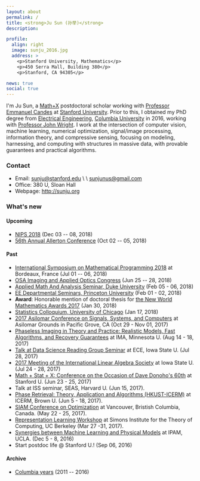 ```yaml
---
layout: about
permalink: /
title: <strong>Ju Sun (孙举)</strong> 
description: 

profile:
  align: right
  image: sunju_2016.jpg
  address: >
    <p>Stanford University, Mathematics</p>
    <p>450 Serra Mall, Building 380</p>
    <p>Stanford, CA 94305</p>

news: true
social: true
---
```


I'm Ju Sun, a [Math+X](https://www.simonsfoundation.org/funding/funding-opportunities/mathematics-physical-sciences/mathx/mathx-encouraging-interactions-chair-recipients/) postdoctoral scholar working with [Professor Emmanuel Candes](http://statweb.stanford.edu/~candes/) at [Stanford University](https://www.stanford.edu/). Prior to this, I obtained my PhD degree from [Electrical Engineering](http://www.ee.columbia.edu/), [Columbia University](http://www.columbia.edu/) in 2016, working with [Professor John Wright](http://www.columbia.edu/~jw2966/). I work at the intersection of computer vision, machine learning, numerical optimization, signal/image processing, information theory, and compressive sensing, focusing on modeling, harnessing, and computing with structures in massive data, with provable guarantees and practical algorithms. 

<!--\[<span style="color:red">**New**</span>\] As of year 2017/2018, I'm on the academic job market. See my \[[CV](/docs/CV.pdf)\] and \[[Research Statement](/docs/RS.pdf)\].-->

### Contact 
- Email: sunju@stanford.edu \\ \\  sunjunus@gmail.com
- Office: 380 U, Sloan Hall 
- Webpage: <http://sunju.org>

### What's new 

#### Upcoming
- [NIPS 2018](https://nips.cc/Conferences/2018) (Dec 03 -- 08, 2018)
- [56th Annual Allerton Conference](http://allerton.csl.illinois.edu/) (Oct 02 -- 05, 2018)

#### Past 
- [International Symposium on Mathematical Programming 2018](https://ismp2018.sciencesconf.org/) at Bordeaux, France (Jul 01 -- 06, 2018)
- [OSA Imaging and Applied Optics Congress](https://www.osa.org/en-us/meetings/osa_meetings/osa_imaging_and_applied_optics_congress/) (Jun 25 -- 28, 2018)
- [Applied Math And Analysis Seminar, Duke University](https://math.duke.edu/events/79975-when-are-nonconvex-optimization-problems-not-scary) (Feb 05 - 06, 2018)
- [EE Departmental Seminars, Princeton University](http://ee.princeton.edu/events/when-are-nonconvex-optimization-problems-not-scary) (Feb 01 - 02, 2018) 
- **Award**: Honorable mention of doctoral thesis for [the New World Mathematics Awards 2017](http://ymsc.tsinghua.edu.cn/nwma/) (Jan 30, 2018)
- [Statistics Colloquium, University of Chicago](https://www.stat.uchicago.edu/seminars/dept_monday_series/2017-2018/Sun_Ju011718.pdf) (Jan 17, 2018)
- [2017 Asilomar Conference on Signals, Systems, and Computers](http://www.asilomarsscconf.org/) at Asilomar Grounds in Pacific Grove, CA (Oct 29 - Nov 01, 2017)
- [Phaseless Imaging in Theory and Practice: Realistic Models, Fast Algorithms, and Recovery Guarantees](https://www.ima.umn.edu/2017-2018/SW8.14-18.17) at IMA, Minnesota U. (Aug 14 - 18, 2017) 
- [Talk at Data Science Reading Group Seminar](https://www.ece.iastate.edu/seminars-and-events/data-science-reading-group-seminar-ju-sun/) at ECE, Iowa State U. (Jul 28, 2017)
- [2017 Meeting of the International Linear Algebra Society](https://ilas2017.math.iastate.edu/) at Iowa State U. (Jul 24 - 28, 2017)
- [Math + Stat + X: Conference on the Occasion of Dave Donoho's 60th](https://www.mathstatsxdonoho60.com/) at Stanford U. (Jun 23 - 25, 2017)
- Talk at ISS seminar, SEAS, Harvard U. (Jun 15, 2017). 
- [Phase Retrieval: Theory, Application and Algorithms (HKUST-ICERM)](https://icerm.brown.edu/international_programs/upcoming.php) at ICERM, Brown U. (Jun 5 - 18, 2017). 
- [SIAM Conference on Optimization](http://www.siam.org/meetings/op17/) at Vancouver, Bristish Columbia, Canada. (May 22 - 25, 2017). 
- [Representation Learning Workshop](https://simons.berkeley.edu/workshops/machinelearning2017-2) at Simons Institute for the Theory of Computing, UC Berkeley (Mar 27 -31, 2017). 
- [Synergies between Machine Learning and Physical Models](http://www.ipam.ucla.edu/programs/workshops/workshop-iv-synergies-between-machine-learning-and-physical-models/) at IPAM, UCLA. (Dec 5 - 8, 2016)
- Start postdoc life @ Stanford U.! (Sep 06, 2016)

#### Archive
- [Columbia years](columbia-2011-2016) (2011 -- 2016)
